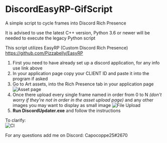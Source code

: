# DiscordEasyRP-GifScript

A simple script to cycle frames into Discord Rich Presence

It is advised to use the latest C++ version,
Python 3.6 or newer will be needed to execute the legacy Python script

This script utilizes EasyRP (Custom Discord Rich Presence) https://github.com/Pizzabelly/EasyRP

1. First you need to have already set up a discord application, for any info use link above
2. In your application page copy your CLIENT ID and paste it into the program if asked
3. Go to Art assets, into the Rich Presence tab in your application page
![Asset page](https://cdn.discordapp.com/attachments/287236122075987969/700422518124707861/rp1.PNG)
4. Once there upload every single frame named in order from 0 to N _(don't worry if they're not in order in the asset upload page)_ 
   and any other images you may want to display as small image
![File Upload](https://cdn.discordapp.com/attachments/287236122075987969/700421380411359242/rp2.PNG)
5. **Run DiscordUpdater.exe** and follow the instructions

To clarify:\
![Cl](https://cdn.discordapp.com/attachments/362267949836271617/778385920671875072/view.PNG)


For any questions add me on Discord: Capocoppe25#2670
